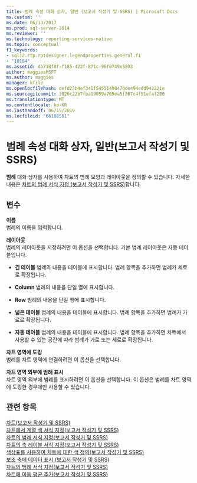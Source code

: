```yaml
---
title: 범례 속성 대화 상자, 일반 (보고서 작성기 및 SSRS) | Microsoft Docs
ms.custom: ''
ms.date: 06/13/2017
ms.prod: sql-server-2014
ms.reviewer: ''
ms.technology: reporting-services-native
ms.topic: conceptual
f1_keywords:
- sql12.rtp.rptdesigner.legendproperties.general.f1
- "10184"
ms.assetid: db718f8f-f185-422f-871c-96f0749e5893
author: maggiesMSFT
ms.author: maggies
manager: kfile
ms.openlocfilehash: defd23b4ef341f54551490470de494edd942221e
ms.sourcegitcommit: 3026c22b7fba19059a769ea5f367c4f51efaf286
ms.translationtype: MT
ms.contentlocale: ko-KR
ms.lasthandoff: 06/15/2019
ms.locfileid: "66108561"
---
```

# <a name="legend-properties-dialog-box-general-report-builder-and-ssrs"></a>범례 속성 대화 상자, 일반(보고서 작성기 및 SSRS)
  **범례** 대화 상자를 사용하여 차트의 범례 모양과 레이아웃을 정의할 수 있습니다. 자세한 내용은 [차트의 범례 서식 지정 &#40;보고서 작성기 및 SSRS&#41;](report-design/chart-legend-formatting-report-builder.md)합니다.  
  
## <a name="options"></a>변수  
 **이름**  
 범례의 이름을 입력합니다.  
  
 **레이아웃**  
 범례의 레이아웃을 지정하려면 이 옵션을 선택합니다. 기본 범례 레이아웃은 자동 테이블입니다.  
  
-   **긴 테이블** 범례의 내용을 테이블에 표시합니다. 범례 항목을 추가하면 범례가 세로로 확장됩니다.  
  
-   **Column** 범례의 내용을 단일 열에 표시합니다.  
  
-   **Row** 범례의 내용을 단일 행에 표시합니다.  
  
-   **넓은 테이블** 범례의 내용을 테이블에 표시합니다. 범례 항목을 추가하면 범례가 가로로 확장됩니다.  
  
-   **자동 테이블** 범례의 내용을 테이블에 표시합니다. 범례 항목을 추가하면 차트에서 사용할 수 있는 공간에 따라 범례가 가로 또는 세로로 확장됩니다.  
  
 **차트 영역에 도킹**  
 범례를 차트 영역에 연결하려면 이 옵션을 선택합니다.  
  
 **차트 영역 외부에 범례 표시**  
 차트 영역 외부에 범례를 표시하려면 이 옵션을 선택합니다. 이 옵션은 범례를 차트 영역에 도킹한 경우에만 사용할 수 있습니다.  
  
## <a name="see-also"></a>관련 항목  
 [차트&#40;보고서 작성기 및 SSRS&#41;](report-design/charts-report-builder-and-ssrs.md)   
 [차트에서 계열 색 서식 지정&#40;보고서 작성기 및 SSRS&#41;](report-design/formatting-series-colors-on-a-chart-report-builder-and-ssrs.md)   
 [차트의 범례 서식 지정&#40;보고서 작성기 및 SSRS&#41;](report-design/chart-legend-formatting-report-builder.md)   
 [차트의 축 레이블 서식 지정&#40;보고서 작성기 및 SSRS&#41;](report-design/formatting-axis-labels-on-a-chart-report-builder-and-ssrs.md)   
 [색상표를 사용하여 차트에 대한 색 정의&#40;보고서 작성기 및 SSRS&#41;](report-design/define-colors-on-a-chart-using-a-palette-report-builder-and-ssrs.md)   
 [보조 축에 데이터 표시 &#40;보고서 작성기 및 SSRS&#41;](report-design/plot-data-on-a-secondary-axis-report-builder-and-ssrs.md)   
 [차트의 범례 서식 지정&#40;보고서 작성기 및 SSRS&#41;](report-design/chart-legend-formatting-report-builder.md)   
 [차트에 이동 평균 추가&#40;보고서 작성기 및 SSRS&#41;](report-design/add-a-moving-average-to-a-chart-report-builder-and-ssrs.md)  
  
  
